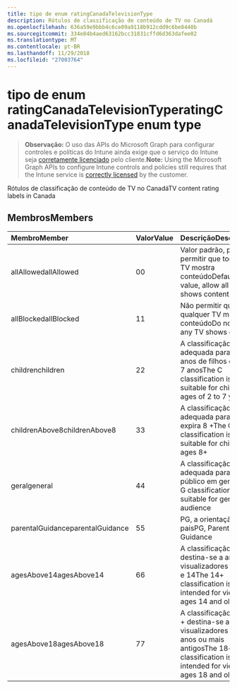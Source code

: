 ```yaml
---
title: tipo de enum ratingCanadaTelevisionType
description: Rótulos de classificação de conteúdo de TV no Canadá
ms.openlocfilehash: 636a59e9bbb4c6ce09a9118b912cdd9c6be8440b
ms.sourcegitcommit: 334e84b4aed63162bcc31831cffd6d363dafee02
ms.translationtype: MT
ms.contentlocale: pt-BR
ms.lasthandoff: 11/29/2018
ms.locfileid: "27003764"
---
```

# <a name="ratingcanadatelevisiontype-enum-type"></a><span data-ttu-id="480bd-103">tipo de enum ratingCanadaTelevisionType</span><span class="sxs-lookup"><span data-stu-id="480bd-103">ratingCanadaTelevisionType enum type</span></span>

> <span data-ttu-id="480bd-104">**Observação:** O uso das APIs do Microsoft Graph para configurar controles e políticas do Intune ainda exige que o serviço do Intune seja [corretamente licenciado](https://go.microsoft.com/fwlink/?linkid=839381) pelo cliente.</span><span class="sxs-lookup"><span data-stu-id="480bd-104">**Note:** Using the Microsoft Graph APIs to configure Intune controls and policies still requires that the Intune service is [correctly licensed](https://go.microsoft.com/fwlink/?linkid=839381) by the customer.</span></span>

<span data-ttu-id="480bd-105">Rótulos de classificação de conteúdo de TV no Canadá</span><span class="sxs-lookup"><span data-stu-id="480bd-105">TV content rating labels in Canada</span></span>
## <a name="members"></a><span data-ttu-id="480bd-106">Membros</span><span class="sxs-lookup"><span data-stu-id="480bd-106">Members</span></span>
|<span data-ttu-id="480bd-107">Membro</span><span class="sxs-lookup"><span data-stu-id="480bd-107">Member</span></span>|<span data-ttu-id="480bd-108">Valor</span><span class="sxs-lookup"><span data-stu-id="480bd-108">Value</span></span>|<span data-ttu-id="480bd-109">Descrição</span><span class="sxs-lookup"><span data-stu-id="480bd-109">Description</span></span>|
|:---|:---|:---|
|<span data-ttu-id="480bd-110">allAllowed</span><span class="sxs-lookup"><span data-stu-id="480bd-110">allAllowed</span></span>|<span data-ttu-id="480bd-111">0</span><span class="sxs-lookup"><span data-stu-id="480bd-111">0</span></span>|<span data-ttu-id="480bd-112">Valor padrão, para permitir que todos os TV mostra conteúdo</span><span class="sxs-lookup"><span data-stu-id="480bd-112">Default value, allow all TV shows content</span></span>|
|<span data-ttu-id="480bd-113">allBlocked</span><span class="sxs-lookup"><span data-stu-id="480bd-113">allBlocked</span></span>|<span data-ttu-id="480bd-114">1</span><span class="sxs-lookup"><span data-stu-id="480bd-114">1</span></span>|<span data-ttu-id="480bd-115">Não permitir que qualquer TV mostra conteúdo</span><span class="sxs-lookup"><span data-stu-id="480bd-115">Do not allow any TV shows content</span></span>|
|<span data-ttu-id="480bd-116">children</span><span class="sxs-lookup"><span data-stu-id="480bd-116">children</span></span>|<span data-ttu-id="480bd-117">2</span><span class="sxs-lookup"><span data-stu-id="480bd-117">2</span></span>|<span data-ttu-id="480bd-118">A classificação de C é adequada para os anos de filhos de 2 a 7 anos</span><span class="sxs-lookup"><span data-stu-id="480bd-118">The C classification is suitable for children ages of 2 to 7 years</span></span>|
|<span data-ttu-id="480bd-119">childrenAbove8</span><span class="sxs-lookup"><span data-stu-id="480bd-119">childrenAbove8</span></span>|<span data-ttu-id="480bd-120">3</span><span class="sxs-lookup"><span data-stu-id="480bd-120">3</span></span>|<span data-ttu-id="480bd-121">A classificação C8 é adequada para filhos expira 8 +</span><span class="sxs-lookup"><span data-stu-id="480bd-121">The C8 classification is suitable for children ages 8+</span></span>|
|<span data-ttu-id="480bd-122">geral</span><span class="sxs-lookup"><span data-stu-id="480bd-122">general</span></span>|<span data-ttu-id="480bd-123">4</span><span class="sxs-lookup"><span data-stu-id="480bd-123">4</span></span>|<span data-ttu-id="480bd-124">A classificação G é adequada para o público em geral</span><span class="sxs-lookup"><span data-stu-id="480bd-124">The G classification is suitable for general audience</span></span>|
|<span data-ttu-id="480bd-125">parentalGuidance</span><span class="sxs-lookup"><span data-stu-id="480bd-125">parentalGuidance</span></span>|<span data-ttu-id="480bd-126">5</span><span class="sxs-lookup"><span data-stu-id="480bd-126">5</span></span>|<span data-ttu-id="480bd-127">PG, a orientação dos pais</span><span class="sxs-lookup"><span data-stu-id="480bd-127">PG, Parental Guidance</span></span>|
|<span data-ttu-id="480bd-128">agesAbove14</span><span class="sxs-lookup"><span data-stu-id="480bd-128">agesAbove14</span></span>|<span data-ttu-id="480bd-129">6</span><span class="sxs-lookup"><span data-stu-id="480bd-129">6</span></span>|<span data-ttu-id="480bd-130">A classificação 14 + destina-se a anos visualizadores antigos e 14</span><span class="sxs-lookup"><span data-stu-id="480bd-130">The 14+ classification is intended for viewers ages 14 and older</span></span>|
|<span data-ttu-id="480bd-131">agesAbove18</span><span class="sxs-lookup"><span data-stu-id="480bd-131">agesAbove18</span></span>|<span data-ttu-id="480bd-132">7</span><span class="sxs-lookup"><span data-stu-id="480bd-132">7</span></span>|<span data-ttu-id="480bd-133">A classificação de 18 + destina-se a visualizadores 18 anos ou mais antigos</span><span class="sxs-lookup"><span data-stu-id="480bd-133">The 18+ classification is intended for viewers ages 18 and older</span></span>|



